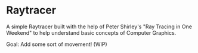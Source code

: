 # Raytracer
A simple Raytracer built with the help of Peter Shirley's "Ray Tracing in One Weekend" to help understand basic concepts of Computer Graphics.

Goal: Add some sort of movement! (WIP)
